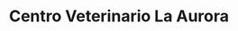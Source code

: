 ---
title: "Centro Veterinario La Aurora"
url: /surquillo/centro-veterinario-la-aurora/
shop: mascotas
---